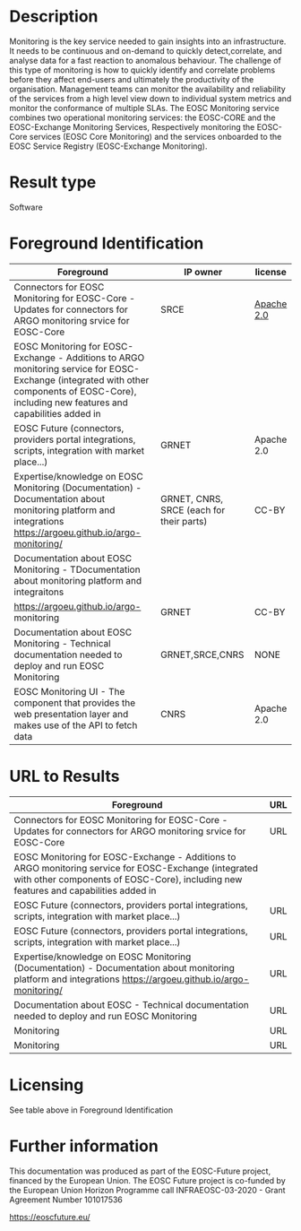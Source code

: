# Description

Monitoring is the key service needed to gain insights into an infrastructure. It needs to be continuous and on-demand to quickly detect,correlate, and analyse data for a fast reaction to anomalous behaviour. The challenge of this type of monitoring is how to quickly identify and correlate problems before they affect end-users and ultimately the productivity of the organisation. Management teams can monitor the availability and reliability of the services from a high level view down to individual system metrics and monitor the conformance of multiple
SLAs. The EOSC Monitoring service combines two operational monitoring services: the EOSC-CORE and the EOSC-Exchange Monitoring Services, Respectively monitoring the EOSC-Core services (EOSC Core Monitoring) and the services onboarded to the EOSC Service Registry (EOSC-Exchange 
Monitoring).

# Result type

Software

# Foreground Identification

| Foreground | IP owner | license|
|------------|----------|--------|
|Connectors for EOSC Monitoring for EOSC-Core - Updates for connectors for ARGO monitoring srvice for EOSC-Core|SRCE|[Apache 2.0](https://www.apache.org/licenses/LICENSE-2.0)|
|EOSC Monitoring for EOSC-Exchange - Additions to ARGO monitoring service for EOSC-Exchange (integrated with other components of EOSC-Core), including new features and capabilities added in
EOSC Future (connectors, providers portal integrations, scripts, integration with market place...)| GRNET|Apache 2.0|
|Expertise/knowledge on EOSC Monitoring (Documentation) - Documentation about monitoring platform and integrations https://argoeu.github.io/argo-monitoring/|GRNET, CNRS, SRCE (each for their parts)|CC-BY|
|Documentation about EOSC Monitoring - TDocumentation about monitoring platform and integraitons
https://argoeu.github.io/argo- monitoring|GRNET|CC-BY|
|Documentation about EOSC Monitoring - Technical documentation needed to deploy and run EOSC Monitoring| GRNET,SRCE,CNRS|NONE|
|EOSC Monitoring UI - The component that provides the web presentation layer and makes use of the API to fetch data|CNRS|Apache 2.0|

# URL to Results

| Foreground | URL|
|------------|----------|
|Connectors for EOSC Monitoring for EOSC-Core - Updates for connectors for ARGO monitoring srvice for EOSC-Core| URL|
|EOSC Monitoring for EOSC-Exchange - Additions to ARGO monitoring service for EOSC-Exchange (integrated with other components of EOSC-Core), including new features and capabilities added in
EOSC Future (connectors, providers portal integrations, scripts, integration with market place...)| URL|
|EOSC Future (connectors, providers portal integrations, scripts, integration with market place...)| URL|
|Expertise/knowledge on EOSC Monitoring (Documentation) - Documentation about monitoring platform and integrations https://argoeu.github.io/argo-monitoring/| URL|
|Documentation about EOSC - Technical documentation needed to deploy and run EOSC Monitoring| URL|
|Monitoring| URL|
|Monitoring| URL|

# Licensing
See table above in Foreground Identification

# Further information
This documentation was produced as part of the EOSC-Future project, financed by the European Union.
The EOSC Future project is co-funded by the European Union Horizon Programme call INFRAEOSC-03-2020 - Grant Agreement Number 101017536

https://eoscfuture.eu/


